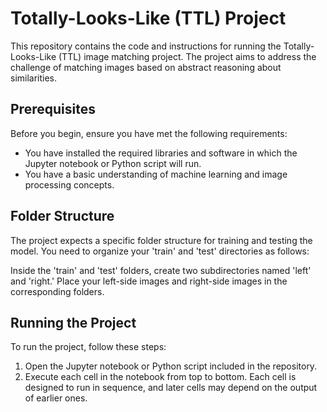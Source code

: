# Totally-Looks-Like (TTL) Project

This repository contains the code and instructions for running the Totally-Looks-Like (TTL) image matching project. The project aims to address the challenge of matching images based on abstract reasoning about similarities.

## Prerequisites

Before you begin, ensure you have met the following requirements:

- You have installed the required libraries and software in which the Jupyter notebook or Python script will run.
- You have a basic understanding of machine learning and image processing concepts.

## Folder Structure

The project expects a specific folder structure for training and testing the model. You need to organize your 'train' and 'test' directories as follows:


Inside the 'train' and 'test' folders, create two subdirectories named 'left' and 'right.' Place your left-side images and right-side images in the corresponding folders.

## Running the Project

To run the project, follow these steps:

1. Open the Jupyter notebook or Python script included in the repository.
2. Execute each cell in the notebook from top to bottom. Each cell is designed to run in sequence, and later cells may depend on the output of earlier ones.
